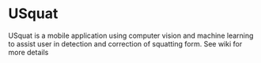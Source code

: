 # USquat
USquat is a mobile application using computer vision and machine learning to assist user in detection and correction of squatting form. 
See wiki for more details
